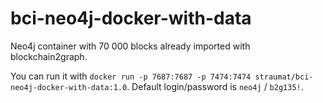# bci-neo4j-docker-with-data
Neo4j container with 70 000 blocks already imported with blockchain2graph.

You can run it with `docker run -p 7687:7687 -p 7474:7474 straumat/bci-neo4j-docker-with-data:1.0`.
Default login/password is `neo4j` / `b2g135!`.